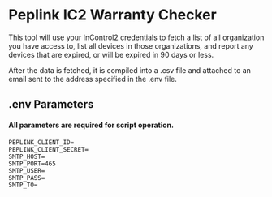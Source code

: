 # Peplink IC2 Warranty Checker

This tool will use your InControl2 credentials to fetch a list of all organization you have access to, list all devices in those organizations, and report any devices that are expired, or will be expired in 90 days or less.

After the data is fetched, it is compiled into a .csv file and attached to an email sent to the address specified in the .env file.


## .env Parameters

#### All parameters are required for script operation.

```http
PEPLINK_CLIENT_ID=
PEPLINK_CLIENT_SECRET=
SMTP_HOST=
SMTP_PORT=465
SMTP_USER=
SMTP_PASS=
SMTP_TO=
```
